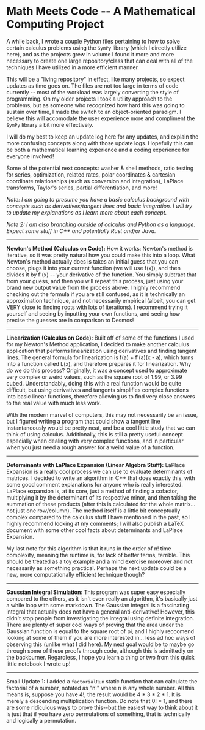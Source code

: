 # Math Meets Code -- A Mathematical Computing Project

A while back, I wrote a couple Python files pertaining to how to solve certain calculus problems using the `SymPy` library (which I directly utilize here), and as the projects grew in volume I found it more and more necessary to create one large repository/class that can deal with all of the techniques I have utilized in a more efficient manner.

This will be a "living repository" in effect, like many projects, so expect updates as time goes on. The files are not too large in terms of code currently -- most of the workload was largely converting the style of programming. On my older projects I took a utility approach to the problems, but as someone who recognized how hard this was going to sustain over time, I made the switch to an object-oriented paradigm. I believe this will accomodate the user experience more and compliment the `SymPy` library a bit more effectively.

I will do my best to keep an update log here for any updates, and explain the more confusing concepts along with those update logs. Hopefully this can be both a mathematical learning experience and a coding experience for everyone involved!

Some of the potential next concepts: washer & shell methods, ratio testing for series, optimization, related rates, polar coordinates & cartesian coordinate relationships (such as conversion and integration), LaPlace transforms, Taylor's series, partial differentiation, and more!

*Note: I am going to presume you have a basic calculus background with concepts such as derivatives/tangent lines and basic integration. I will try to update my explanations as I learn more about each concept.*

*Note 2: I am also branching outside of calculus and Python as a language. Expect some stuff in C++ and potentially Rust and/or Java.*
_________________________________________________________________________________________________________________________________________________________________________________________________________________________________________________________________________________
**Newton's Method (Calculus on Code):**
How it works: Newton's method is iterative, so it was pretty natural how you could make this into a loop. What Newton's method actually does is takes an initial guess that you can choose, plugs it into your current function (we will use f(x)), and then divides it by f'(x) -- your derivative of the function. You simply subtract that from your guess, and then you will repeat this process, just using your brand new output value from the process above. I highly recommend checking out the formula if you are still confused, as it is technically an approximation technique, and not necessarily empirical (albeit, you can get VERY close to finding roots with lots of iterations). I recommend trying it yourself and seeing by inputting your own functions, and seeing how precise the guesses are in comparison to Desmos!
_________________________________________________________________________________________________________________________________________________________________________________________________________________________________________________________________________________
**Linearization (Calculus on Code):**
Built off of some of the functions I used for my Newton's Method application, I decided to make another calculus application that performs linearization using derivatives and finding tangent lines. The general formula for linearization is f(a) + f'(a)(x - a), which turns into a function called L(x), and therefore prepares it for linearization. Why do we do this process? Originally, it was a concept used to approximate very complex or weird values, such as the square root of 1.99, or 3.99 cubed. Understandably, doing this with a real function would be quite difficult, but using derivatives and tangents simplifies complex functions into basic linear functions, therefore allowing us to find very close answers to the real value with much less work.

With the modern marvel of computers, this may not necessarily be an issue, but I figured writing a program that could show a tangent line instantaneously would be pretty neat, and be a cool little study that we can think of using calculus. Additionally, this is still a pretty useful concept especially when dealing with very complex functions, and in particular when you just need a rough answer for a weird value of a function.
_________________________________________________________________________________________________________________________________________________________________________________________________________________________________________________________________________________
**Determinants with LaPlace Expansion (Linear Algebra Stuff):**
LaPlace Expansion is a really cool process we can use to evaluate determinants of matrices. I decided to write an algorithm in C++ that does exactly this, with some good comment explanations for anyone who is really interested. LaPlace expansion is, at its core, just a method of finding a cofactor, multiplying it by the determinant of its respective minor, and then taking the summation of these products (after this is calculated for the whole matrix... not just one row/column). The method itself is a little bit conceptually complex compared to the calculus stuff I have mentioned in the past, so I highly recommend looking at my comments; I will also publish a LaTeX document with some other cool facts about determinants and LaPlace Expansion. 

My last note for this algorithm is that it runs in the order of n! time complexity, meaning the runtime is, for lack of better terms, terrible. This should be treated as a toy example and a mind exercise moreover and not necessarily as something practical. Perhaps the next update could be a new, more computationally efficient technique though?
_________________________________________________________________________________________________________________________________________________________________________________________________________________________________________________________________________________
**Gaussian Integral Simulation:**
This program was super easy especially compared to the others, as it isn't even really an algorithm, it's basically just a while loop with some markdown. The Gaussian integral is a fascinating integral that actually does not have a general anti-derivative! However, this didn't stop people from investigating the integral using definite integration. There are plenty of super cool ways of proving that the area under the Gaussian function is equal to the square root of pi, and I highly reccomend looking at some of them if you are more interested in... less ad hoc ways of observing this (unlike what I did here). My next goal would be to maybe go through some of these proofs through code, although this is admittedly on the backburner. Regardless, I hope you learn a thing or two from this quick little notebook I wrote up!
_________________________________________________________________________________________________________________________________________________________________________________________________________________________________________________________________________________
Small Update 1: I added a `factorialRun` static function that can calculate the factorial of a number, notated as "n!" where n is any whole number. All this means is, suppose you have 4!, the result would be 4 * 3 * 2 * 1. It is merely a descending multiplication function. Do note that 0! = 1, and there are some ridiculous ways to prove this--but the easiest way to think about it is just that if you have zero permutations of something, that is technically and logically a permutation.
